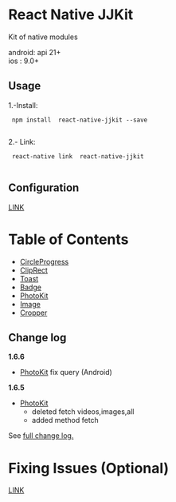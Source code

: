 # React Native JJKit

Kit of native modules

android: api 21+  
ios : 9.0+

## Usage


1.-Install:
```
 npm install  react-native-jjkit --save
	
```

2.- Link:
```
 react-native link  react-native-jjkit
	
```
## Configuration

[LINK](./readmes/config.md)

# Table of Contents

- [CircleProgress](./readmes/CircleProgress.md)
- [ClipRect](./readmes/ClipRect.md)
- [Toast](./readmes/toast.md)
- [Badge](./readmes/badge.md)
- [PhotoKit](./readmes/photokit.md)
- [Image](./readmes/image.md)
- [Cropper](./readmes/cropper.md)

## Change log

**1.6.6**

- [PhotoKit](./readmes/photokit.md) fix query (Android)
    

**1.6.5**

- [PhotoKit](./readmes/photokit.md) 
    - deleted fetch videos,images,all
    - added method fetch 


See [full change log.](./readmes/changelog.md)

# Fixing Issues (Optional)


[LINK](./readmes/issues.md)
